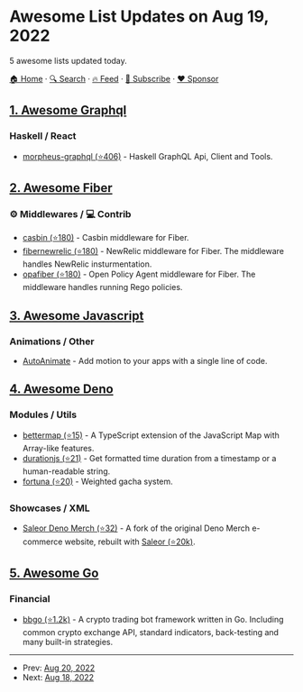 # Awesome List Updates on Aug 19, 2022

5 awesome lists updated today.

[🏠 Home](/README.md) · [🔍 Search](https://www.trackawesomelist.com/search/) · [🔥 Feed](https://www.trackawesomelist.com/rss.xml) · [📮 Subscribe](https://trackawesomelist.us17.list-manage.com/subscribe?u=d2f0117aa829c83a63ec63c2f&id=36a103854c) · [❤️  Sponsor](https://github.com/sponsors/theowenyoung)



## [1. Awesome Graphql](/content/chentsulin/awesome-graphql/README.md)

### Haskell / React

*   [morpheus-graphql (⭐406)](https://github.com/morpheusgraphql/morpheus-graphql) - Haskell GraphQL Api, Client and Tools.

## [2. Awesome Fiber](/content/gofiber/awesome-fiber/README.md)

### ⚙️ Middlewares / ‍💻 Contrib

*   [casbin (⭐180)](https://github.com/gofiber/contrib/tree/main/casbin) - Casbin middleware for Fiber.
*   [fibernewrelic (⭐180)](https://github.com/gofiber/contrib/tree/main/fibernewrelic) - NewRelic middleware for Fiber. The middleware handles NewRelic insturmentation.
*   [opafiber (⭐180)](https://github.com/gofiber/contrib/tree/main/opafiber) - Open Policy Agent middleware for Fiber. The middleware handles running Rego policies.

## [3. Awesome Javascript](/content/sorrycc/awesome-javascript/README.md)

### Animations / Other

*   [AutoAnimate](https://auto-animate.formkit.com) - Add motion to your apps with a single line of code.

## [4. Awesome Deno](/content/denolib/awesome-deno/README.md)

### Modules / Utils

*   [bettermap (⭐15)](https://github.com/retraigo/bettermap) - A TypeScript extension of the JavaScript Map with Array-like features.
*   [durationjs (⭐21)](https://github.com/retraigo/duration.js) - Get formatted time duration from a timestamp or a human-readable string.
*   [fortuna (⭐20)](https://github.com/retraigo/fortuna) - Weighted gacha system.

### Showcases / XML

*   [Saleor Deno Merch (⭐32)](https://github.com/saleor/deno-merch) - A fork of the original Deno Merch e-commerce website, rebuilt with [Saleor (⭐20k)](https://github.com/saleor/saleor).

## [5. Awesome Go](/content/avelino/awesome-go/README.md)

### Financial

*   [bbgo (⭐1.2k)](https://github.com/c9s/bbgo) - A crypto trading bot framework written in Go. Including common crypto exchange API, standard indicators, back-testing and many built-in strategies.

---

- Prev: [Aug 20, 2022](/content/2022/08/20/README.md)
- Next: [Aug 18, 2022](/content/2022/08/18/README.md)